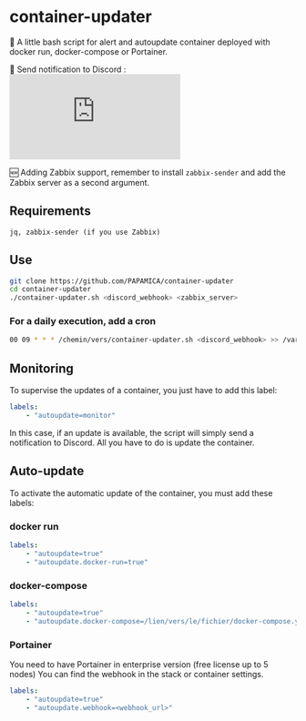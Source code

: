 # container-updater
🚀 A little bash script for alert and autoupdate container deployed with docker run, docker-compose or Portainer.

🔆 Send notification to Discord :
![ohunebellenotif](https://send.papamica.fr/f.php?h=25rsdWHk&p=1)

🆕 Adding Zabbix support, remember to install `zabbix-sender` and add the Zabbix server as a second argument.


## Requirements
```
jq, zabbix-sender (if you use Zabbix)
```

## Use 
```bash
git clone https://github.com/PAPAMICA/container-updater
cd container-updater
./container-updater.sh <discord_webhook> <zabbix_server>
```

### For a daily execution, add a cron
```bash
00 09 * * * /chemin/vers/container-updater.sh <discord_webhook> >> /var/log/container-updater.log
```

## Monitoring
To supervise the updates of a container, you just have to add this label:
```yaml
labels:
    - "autoupdate=monitor"
```
In this case, if an update is available, the script will simply send a notification to Discord.
All you have to do is update the container.

## Auto-update
To activate the automatic update of the container, you must add these labels:


### docker run
```yaml
labels:
    - "autoupdate=true"
    - "autoupdate.docker-run=true"
```

### docker-compose
```yaml
labels:
    - "autoupdate=true"
    - "autoupdate.docker-compose=/lien/vers/le/fichier/docker-compose.yml"
```

### Portainer
You need to have Portainer in enterprise version (free license up to 5 nodes)
You can find the webhook in the stack or container settings.
```yaml
labels:
    - "autoupdate=true"
    - "autoupdate.webhook=<webhook_url>"
```



